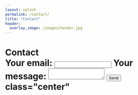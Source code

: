 ```yaml
---
layout: splash
permalink: /contact/
title: "Contact"
header: 
  overlay_image: /images/header.jpg
---
```

<h1> Contact </h>


<form
  action="https://formspree.io/mzbjpeyv"
  method="POST"
>
  <label>
    Your email:
    <input type="text" name="_replyto">
  </label>
  <label>
    Your message:
    <textarea name="message"></textarea>
  </label>
  <button type="submit">Send</button>
class="center" </form>
